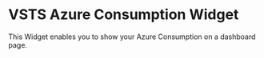 # VSTS Azure Consumption Widget

This Widget enables you to show your Azure Consumption on a dashboard page. 